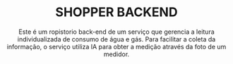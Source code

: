 <h1 align="center"> SHOPPER BACKEND </h1>
<p align="center">Este é um ropistorio back-end de um serviço que gerencia a leitura individualizada de
consumo de água e gás. Para facilitar a coleta da informação, o serviço utiliza IA para
obter a medição através da foto de um medidor.</p>

